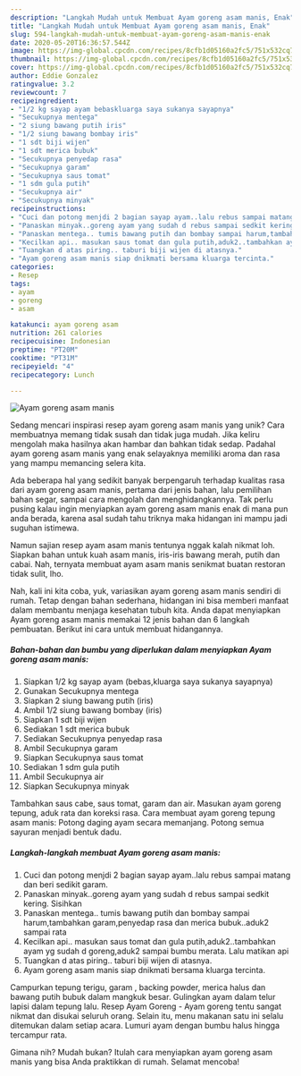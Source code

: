 ```yaml
---
description: "Langkah Mudah untuk Membuat Ayam goreng asam manis, Enak"
title: "Langkah Mudah untuk Membuat Ayam goreng asam manis, Enak"
slug: 594-langkah-mudah-untuk-membuat-ayam-goreng-asam-manis-enak
date: 2020-05-20T16:36:57.544Z
image: https://img-global.cpcdn.com/recipes/8cfb1d05160a2fc5/751x532cq70/ayam-goreng-asam-manis-foto-resep-utama.jpg
thumbnail: https://img-global.cpcdn.com/recipes/8cfb1d05160a2fc5/751x532cq70/ayam-goreng-asam-manis-foto-resep-utama.jpg
cover: https://img-global.cpcdn.com/recipes/8cfb1d05160a2fc5/751x532cq70/ayam-goreng-asam-manis-foto-resep-utama.jpg
author: Eddie Gonzalez
ratingvalue: 3.2
reviewcount: 7
recipeingredient:
- "1/2 kg sayap ayam bebaskluarga saya sukanya sayapnya"
- "Secukupnya mentega"
- "2 siung bawang putih iris"
- "1/2 siung bawang bombay iris"
- "1 sdt biji wijen"
- "1 sdt merica bubuk"
- "Secukupnya penyedap rasa"
- "Secukupnya garam"
- "Secukupnya saus tomat"
- "1 sdm gula putih"
- "Secukupnya air"
- "Secukupnya minyak"
recipeinstructions:
- "Cuci dan potong menjdi 2 bagian sayap ayam..lalu rebus sampai matang dan beri sedikit garam."
- "Panaskan minyak..goreng ayam yang sudah d rebus sampai sedkit kering. Sisihkan"
- "Panaskan mentega.. tumis bawang putih dan bombay sampai harum,tambahkan garam,penyedap rasa dan merica bubuk..aduk2 sampai rata"
- "Kecilkan api.. masukan saus tomat dan gula putih,aduk2..tambahkan ayam yg sudah d goreng,aduk2 sampai bumbu merata. Lalu matikan api"
- "Tuangkan d atas piring.. taburi biji wijen di atasnya."
- "Ayam goreng asam manis siap dnikmati bersama kluarga tercinta."
categories:
- Resep
tags:
- ayam
- goreng
- asam

katakunci: ayam goreng asam 
nutrition: 261 calories
recipecuisine: Indonesian
preptime: "PT20M"
cooktime: "PT31M"
recipeyield: "4"
recipecategory: Lunch

---
```



![Ayam goreng asam manis](https://img-global.cpcdn.com/recipes/8cfb1d05160a2fc5/751x532cq70/ayam-goreng-asam-manis-foto-resep-utama.jpg)

Sedang mencari inspirasi resep ayam goreng asam manis yang unik? Cara membuatnya memang tidak susah dan tidak juga mudah. Jika keliru mengolah maka hasilnya akan hambar dan bahkan tidak sedap. Padahal ayam goreng asam manis yang enak selayaknya memiliki aroma dan rasa yang mampu memancing selera kita.

Ada beberapa hal yang sedikit banyak berpengaruh terhadap kualitas rasa dari ayam goreng asam manis, pertama dari jenis bahan, lalu pemilihan bahan segar, sampai cara mengolah dan menghidangkannya. Tak perlu pusing kalau ingin menyiapkan ayam goreng asam manis enak di mana pun anda berada, karena asal sudah tahu triknya maka hidangan ini mampu jadi suguhan istimewa.

Namun sajian resep ayam asam manis tentunya nggak kalah nikmat loh. Siapkan bahan untuk kuah asam manis, iris-iris bawang merah, putih dan cabai. Nah, ternyata membuat ayam asam manis senikmat buatan restoran tidak sulit, lho.


Nah, kali ini kita coba, yuk, variasikan ayam goreng asam manis sendiri di rumah. Tetap dengan bahan sederhana, hidangan ini bisa memberi manfaat dalam membantu menjaga kesehatan tubuh kita. Anda dapat menyiapkan Ayam goreng asam manis memakai 12 jenis bahan dan 6 langkah pembuatan. Berikut ini cara untuk membuat hidangannya.

<!--inarticleads1-->

##### Bahan-bahan dan bumbu yang diperlukan dalam menyiapkan Ayam goreng asam manis:

1. Siapkan 1/2 kg sayap ayam (bebas,kluarga saya sukanya sayapnya)
1. Gunakan Secukupnya mentega
1. Siapkan 2 siung bawang putih (iris)
1. Ambil 1/2 siung bawang bombay (iris)
1. Siapkan 1 sdt biji wijen
1. Sediakan 1 sdt merica bubuk
1. Sediakan Secukupnya penyedap rasa
1. Ambil Secukupnya garam
1. Siapkan Secukupnya saus tomat
1. Sediakan 1 sdm gula putih
1. Ambil Secukupnya air
1. Siapkan Secukupnya minyak


Tambahkan saus cabe, saus tomat, garam dan air. Masukan ayam goreng tepung, aduk rata dan koreksi rasa. Cara membuat ayam goreng tepung asam manis: Potong daging ayam secara memanjang. Potong semua sayuran menjadi bentuk dadu. 

<!--inarticleads2-->

##### Langkah-langkah membuat Ayam goreng asam manis:

1. Cuci dan potong menjdi 2 bagian sayap ayam..lalu rebus sampai matang dan beri sedikit garam.
1. Panaskan minyak..goreng ayam yang sudah d rebus sampai sedkit kering. Sisihkan
1. Panaskan mentega.. tumis bawang putih dan bombay sampai harum,tambahkan garam,penyedap rasa dan merica bubuk..aduk2 sampai rata
1. Kecilkan api.. masukan saus tomat dan gula putih,aduk2..tambahkan ayam yg sudah d goreng,aduk2 sampai bumbu merata. Lalu matikan api
1. Tuangkan d atas piring.. taburi biji wijen di atasnya.
1. Ayam goreng asam manis siap dnikmati bersama kluarga tercinta.


Campurkan tepung terigu, garam , backing powder, merica halus dan bawang putih bubuk dalam mangkuk besar. Gulingkan ayam dalam telur lapisi dalam tepung lalu. Resep Ayam Goreng - Ayam goreng tentu sangat nikmat dan disukai seluruh orang. Selain itu, menu makanan satu ini selalu ditemukan dalam setiap acara. Lumuri ayam dengan bumbu halus hingga tercampur rata. 

Gimana nih? Mudah bukan? Itulah cara menyiapkan ayam goreng asam manis yang bisa Anda praktikkan di rumah. Selamat mencoba!
